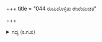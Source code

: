 +++
title = "044 ರೂಪಿದೊಳ್ಳಿತು ರೇಖೆಯುಚಿತ"

+++

<details><summary>ಗದ್ಯ (ಕ.ಗ.ಪ) </summary>

44. ನಿಮ್ಮ ಬಾಣಹೂಡುವಿಕೆಯನ್ನು ಮೆಚ್ಚಿದೆನು! ಈ ನಿಲವು ಒಳ್ಳೆಯದು! ಭಂಗಿಯು ಉಚಿತ! ಬಾಣವು ಅತಿ ಹಸನಾಯಿತು! ಮೇಲಿನ ತೂಕದ ಆಳ ಈ ರೀತಿಯಲ್ಲಿ ಇದೆ ಎಂದು ತಿಳಿದಿರಲಿಲ್ಲ. ಹೌದು! ಧರ್ಮರಾಯನು ಇಂದು ಚಾಪವಿದ್ಯಾ ಪ್ರವೀಣನಂತೆ ಕಾಣಿಸುತ್ತಿದ್ದಾನೆ. ಪೂತು! ಮಝ! ಎಂದು ಅಣಕಿಸಿ ಕರ್ಣನು ಬಾಣವನ್ನು ಪ್ರಯೋಗಿಸಿದನು.
</details>
